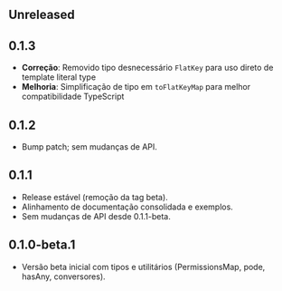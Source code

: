 ## Unreleased

## 0.1.3

- **Correção**: Removido tipo desnecessário `FlatKey` para uso direto de template literal type
- **Melhoria**: Simplificação de tipo em `toFlatKeyMap` para melhor compatibilidade TypeScript

## 0.1.2

- Bump patch; sem mudanças de API.

## 0.1.1

- Release estável (remoção da tag beta).
- Alinhamento de documentação consolidada e exemplos.
- Sem mudanças de API desde 0.1.1-beta.

## 0.1.0-beta.1

- Versão beta inicial com tipos e utilitários (PermissionsMap, pode, hasAny, conversores).
